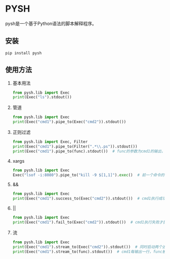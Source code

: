 # PYSH

pysh是一个基于Python语法的脚本解释程序。

## 安装

```
pip install pysh
```

## 使用方法

1. 基本用法 
    ```python
    from pysh.lib import Exec
    print(Exec("ls").stdout())
    ```

2. 管道
    ```python
    from pysh.lib import Exec
    print(Exec("cmd1").pipe_to(Exec("cmd2")).stdout())
    ```

3. 正则过滤
    ```python
    from pysh.lib import Exec, Filter
    print(Exec("cmd1").pipe_to(Filter(".*\\.ps")).stdout())
    print(Exec("cmd1").pipe_to(func).stdout())  # func的参数为cmd1的输出，输出结果为func的返回值
    ```

4. xargs
    ```python
    from pysh.lib import Exec
    Exec("lsof -i:8080").pipe_to("kill -9 $[1,1]").exec()  # 前一个命令的输出内容作为后一个命令的参数
    ```

5. &&
    ```python
    from pysh.lib import Exec
    print(Exec("cmd1").success_to(Exec("cmd2")).stdout())  # cmd1执行成功才执行cmd2
    ```

6. ||
    ```python
    from pysh.lib import Exec
    print(Exec("cmd1").fail_to(Exec("cmd2")).stdout())  # cmd1执行失败才执行cmd2
    ```

7. 流
    ```python
    from pysh.lib import Exec
    print(Exec("cmd1").stream_to(Exec("cmd2")).stdout())  # 同时启动两个进程，把cmd1的输出实时写入cmd2
    print(Exec("cmd1").stream_to(func).stdout())  # cmd1每输出一行，func被调用一次
    ```
